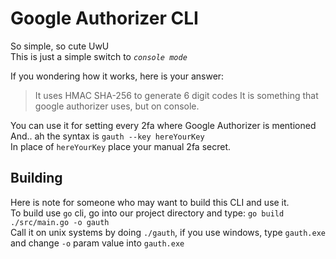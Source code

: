 # Google Authorizer CLI

So simple, so cute UwU<br>
This is just a simple switch to *`console mode`*<br>

If you wondering how it works, here is your answer:
> It uses HMAC SHA-256 to generate 6 digit codes
It is something that google authorizer uses, but on console.

You can use it for setting every 2fa where Google Authorizer is mentioned<br>
And.. ah the syntax is `gauth --key hereYourKey`<br>
In place of `hereYourKey` place your manual 2fa secret.

## Building
Here is note for someone who may want to build this CLI and use it.<br>
To build use `go` cli, go into our project directory and type: `go build ./src/main.go -o gauth`<br>
Call it on unix systems by doing `./gauth`, if you use windows, type `gauth.exe` and change `-o` param value into `gauth.exe`